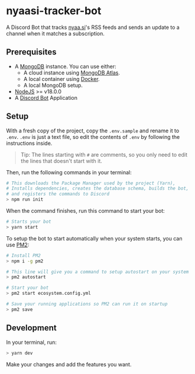 # nyaasi-tracker-bot

A Discord Bot that tracks [nyaa.si](https://nyaa.si/)'s RSS feeds and sends an update to
a channel when it matches a subscription.

## Prerequisites

- A [MongoDB](https://www.mongodb.com/) instance. You can use either:
  - A cloud instance using [MongoDB Atlas](https://www.mongodb.com/atlas).
  - A local container using [Docker](https://hub.docker.com/_/mongo).
  - A local MongoDB setup.
- [NodeJS](https://nodejs.org/) >= v18.0.0
- A [Discord Bot](https://discord.com/developers/applications) Application

## Setup

With a fresh copy of the project, copy the `.env.sample` and rename it to `.env`.
`.env` is just a text file, so edit the contents of `.env` by following the instructions
inside.

> Tip: The lines starting with `#` are comments, so you only need to edit the lines
> that doesn't start with it.

Then, run the following commands in your terminal:

```sh
# This downloads the Package Manager used by the project (Yarn),
# Installs dependencies, creates the database schema, builds the bot,
# and registers the commands to Discord
> npm run init
```

When the command finishes, run this command to start your bot:

```sh
# Starts your bot
> yarn start
```

To setup the bot to start automatically when your system starts,
you can use [PM2](https://pm2.keymetrics.io/):

```sh
# Install PM2
> npm i -g pm2

# This line will give you a command to setup autostart on your system
> pm2 autostart

# Start your bot
> pm2 start ecosystem.config.yml

# Save your running applications so PM2 can run it on startup
> pm2 save
```

## Development

In your terminal, run:

```sh
> yarn dev
```

Make your changes and add the features you want.
